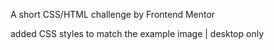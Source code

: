 A short CSS/HTML challenge by Frontend Mentor

added CSS styles to match the example image | desktop only
